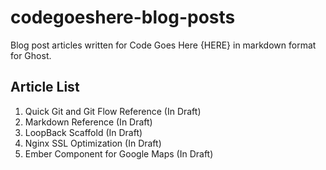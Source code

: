 # codegoeshere-blog-posts
Blog post articles written for Code Goes Here {HERE} in markdown format for Ghost.

Article List
------------

1. Quick Git and Git Flow Reference (In Draft)
2. Markdown Reference (In Draft)
3. LoopBack Scaffold (In Draft)
4. Nginx SSL Optimization (In Draft)
5. Ember Component for Google Maps (In Draft)
